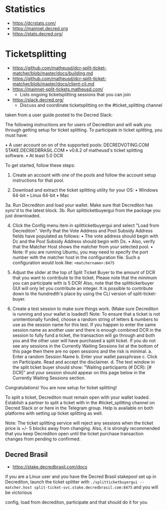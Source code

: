 <!-- TITLE: Decred -->
<!-- SUBTITLE: A quick summary of Decred -->

# Statistics
- https://dcrstats.com/
- https://mainnet.decred.org
- https://stats.decred.org/
# Ticketsplitting

- https://github.com/matheusd/dcr-split-ticket-matcher/blob/master/docs/building.md
- https://github.com/matheusd/dcr-split-ticket-matcher/blob/master/docs/client-cli.md
- https://mainnet-split-tickets.matheusd.com/
	- Lists ongoing ticketsplitting sessions that you can join
- https://slack.decred.org/
	- Discuss and coordinate ticketsplitting on the #ticket_splitting channel

taken from a user guide posted to the Decred Slack:

The following instructions are for users of Decrediton and will walk you through getting setup for ticket splitting. To participate in ticket splitting, you must have:

 •   A user account on on of the supported pools:
                 DECREDVOTING.COM
                 STAKE.DECREDBRASIL.COM
 •   v0.6.2 of matheusd's ticket splitting software.
 •   At least 5.0 DCR

To get started, follow these steps:

1. Create an account with one of the pools and follow the account setup instructions for that pool.

2. Download and extract the ticket splitting utility for your OS:
 • Windows 64-bit
 • Linux 64-bit
 • Mac

3a. Run Decrediton and load your wallet. Make sure that Decrediton has sync'd to the latest block.
3b. Run splitticketbuyergui from the package you just downloaded.

4. Click the Config menu item in splitticketbuyergui and select "Load from Decrediton". Verify that the Vote Address and Pool Subsidy Address fields have populated as follows:
 • The vote address should begin with Dc and the Pool Subsidy Address should begin with Ds.
 • Also, verify that the Matcher Host shows the matcher from your selected pool.
 • Note: If you are running Ubuntu, you may need to specify the port number with the matcher host in the configuration file. Such a configuration would look like: `<matchername>:8475`

5. Adjust the slider at the top of Split Ticket Buyer to the amount of DCR that you want to contribute to the ticket. Please note that the minimum you can participate with is 5 DCR! Also, note that the splittickerbuyer GUI will only let you contribute an integer. It is possible to contribute down to the hundredth's place by using the CLI version of split-ticket-buyer.

6. Create a test session to make sure things work. (Make sure Decrediton is running and your wallet is loaded!) 
Note: To ensure that a ticket is not unintentionally funded, choose a random string of letters & numbers to use as the session name for this test. If you happen to enter the same session name as another user and there is enough combined DCR in the session to fully fund a ticket, the transaction will go through and both you and the other user will have purchased a split ticket. If you do not see any sessions in the Currently Waiting Sessions list at the bottom of this page then there are no open sessions and the risk is minimal.
   a. Enter a random Session Name
   b. Enter your wallet passphrase
   c. Click on Participate. Read and accept the disclaimer.
   d. The text window in the split ticket buyer should show: "Waiting participants (# DCR): [# DCR]" and your session should appear on this page below in the Currently Waiting Sessions section.

Congratulations! You are now setup for ticket splitting!

To split a ticket, Decrediton must remain open with your wallet loaded. Establish a partner to split a ticket with in the #ticket_splitting channel on Decred Slack or or here in the Telegram group. Help is available on both platforms with setting up ticket splitting as well.

Note: The ticket splitting service will reject any sessions when the ticket price is +/- 5 blocks away from changing. Also, it is strongly recommended that you keep Decrediton open until the ticket purchase transaction changes from pending to confirmed.

## Decred Brasil

- https://stake.decredbrasil.com/docs

if you are a Linux user and you have the Decred Brasil stakepool set up in Decrediton, launch the ticket splitter with `./splitticketbuyergui --matcher.host split-ticket-svc.stake.decredbrasil.com:8475` and you will be victorious

config, load from decrediton, participate
and that should do it for you

